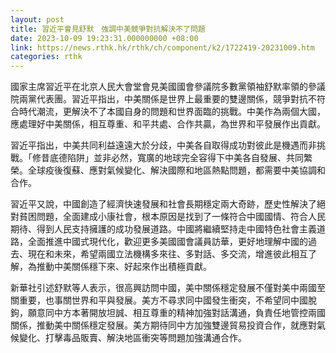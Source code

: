 ```yaml
---
layout: post
title: 習近平會見舒默　強調中美競爭對抗解決不了問題
date: 2023-10-09 19:23:31.000000000 +08:00
link: https://news.rthk.hk/rthk/ch/component/k2/1722419-20231009.htm
categories: rthk
---
```


國家主席習近平在北京人民大會堂會見美國國會參議院多數黨領袖舒默率領的參議院兩黨代表團。習近平指出，中美關係是世界上最重要的雙邊關係，競爭對抗不符合時代潮流，更解決不了本國自身的問題和世界面臨的挑戰。中美作為兩個大國，應處理好中美關係，相互尊重、和平共處、合作共贏，為世界和平發展作出貢獻。

習近平指出，中美共同利益遠遠大於分歧，中美各自取得成功對彼此是機遇而非挑戰。「修昔底德陷阱」並非必然，寬廣的地球完全容得下中美各自發展、共同繁榮。全球疫後復蘇、應對氣候變化、解決國際和地區熱點問題，都需要中美協調和合作。

習近平又說，中國創造了經濟快速發展和社會長期穩定兩大奇跡，歷史性解決了絕對貧困問題，全面建成小康社會，根本原因是找到了一條符合中國國情、符合人民期待、得到人民支持擁護的成功發展道路。中國將繼續堅持走中國特色社會主義道路，全面推進中國式現代化，歡迎更多美國國會議員訪華，更好地理解中國的過去、現在和未來，希望兩國立法機構多來往、多對話、多交流，增進彼此相互了解，為推動中美關係穩下來、好起來作出積極貢獻。

新華社引述舒默等人表示，很高興訪問中國，美中關係穩定發展不僅對美中兩國至關重要，也事關世界和平與發展。美方不尋求同中國發生衝突，不希望同中國脫鉤，願意同中方本著開放坦誠、相互尊重的精神加強對話溝通，負責任地管控兩國關係，推動美中關係穩定發展。美方期待同中方加強雙邊貿易投資合作，就應對氣候變化、打擊毒品販賣、解決地區衝突等問題加強溝通合作。
